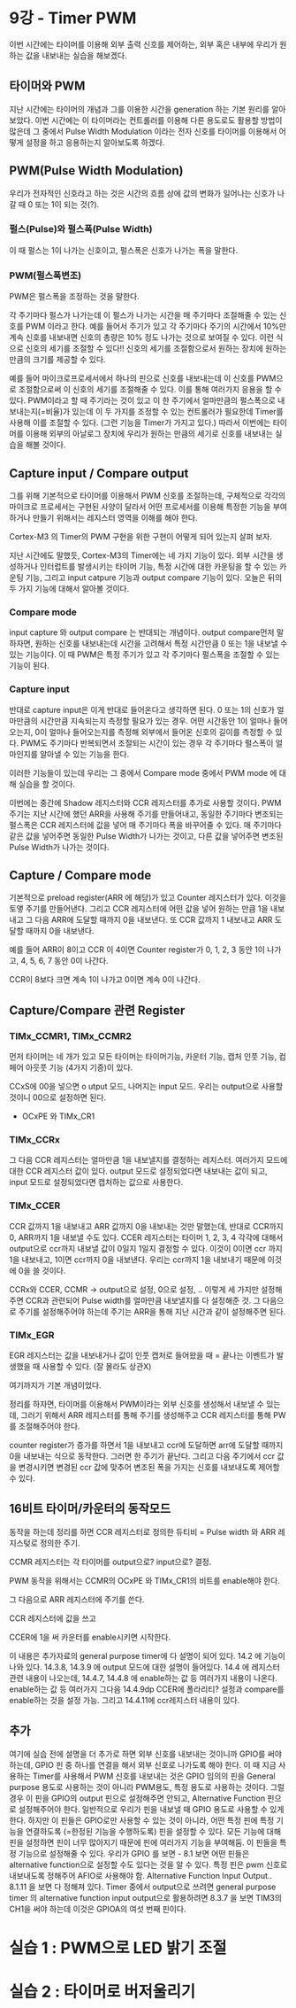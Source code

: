 # 9강 - Timer PWM

이번 시간에는 타이머를 이용해 외부 출력 신호를 제어하는, 외부 혹은 내부에  우리가 원하는 값을 내보내는 실습을 해보겠다.

## 타이머와 PWM

지난 시간에는 타이머의 개념과 그를 이용한 시간을 generation 하는 기본 원리를 알아보았다. 이번 시간에는 이 타이머라는 컨트롤러를 이용해 다른 용도로도 활용할 방법이 많은데 그 중에서 Pulse Width Modulation 이라는 전자 신호를 타이머를 이용해서 어떻게 설정을 하고 응용하는지 알아보도록 하겠다.

## PWM(Pulse Width Modulation)

우리가 전자적인 신호라고 하는 것은 시간의 흐름 상에 값의 변화가 일어나는 신호가 나갈 때 0 또는 1이 되는 것(?). 

### 펄스(Pulse)와 펄스폭(Pulse Width)

이 때 펄스는 1이 나가는 신호이고,  펄스폭은 신호가 나가는 폭을 말한다. 

### PWM(펄스폭변조)

PWM은 펄스폭을 조정하는 것을 말한다.

각 주기마다 펄스가 나가는데 이 펄스가 나가는 시간을 매 주기마다 조절해줄 수 있는 신호를 PWM 이라고 한다. 예를 들어서 주기가 있고 각 주기마다 주기의 시간에서 10%만 계속 신호를 내보내면 신호의 총량은 10% 정도 나가는 것으로 보여질 수 있다. 이런 식으로 신호의 세기를 조절할 수 있다!! 신호의 세기를 조절함으로서 원하는 장치에 원하는 만큼의 크기를 제공할 수 있다. 

예를 들어 마이크로프로세서에서 하나의 핀으로 신호를 내보내는데 이 신호를 PWM으로 조절함으로써 이 신호의 세기를 조절해줄 수 있다. 이를 통해 여러가지 응용을 할 수 있다. PWM이라고 할 때 주기라는 것이 있고 이 한 주기에서 얼마만큼의 펄스폭으로 내보내는지(=비율)가 있는데 이 두 가지를 조정할 수 있는 컨트롤러가 필요한데 Timer를 사용해 이를 조절할 수 있다. (그런 기능을 Timer가 가지고 있다.) 따라서 이번에는 타이머를 이용해 외부의 아날로그 장치에 우리가 원하는 만큼의 세기로 신호를 내보내는 실습을 해볼 것이다.

## Capture input / Compare output

그를 위해 기본적으로 타이머를 이용해서 PWM 신호를 조절하는데, 구체적으로 각각의 마이크로 프로세서는 구현된 사양이 달라서 어떤 프로세서를 이용해 특정한 기능을 부여하거나 만들기 위해서는 레지스터 영역을 이해를 해야 한다.

Cortex-M3 의 Timer의 PWM 구현을 위한 구현이 어떻게 되어 있는지 살펴 보자.

지난 시간에도 말했듯, Cortex-M3의 Timer에는 네 가지 기능이 있다. 외부 시간을 생성하거나 인터럽트를 발생시키는 타이머 기능, 특정 시간에 대한 카운팅을 할 수 있는 카운팅 기능, 그리고 input catpure 기능과 output compare 기능이 있다. 오늘은 뒤의 두 가지 기능에 대해서 알아볼 것이다.

### Compare mode

input capture 와 output compare 는 반대되는 개념이다. output compare먼저 말하자면, 원하는 신호를 내보내는데 시간을 고려해서 특정 시간만큼 0 또는 1을 내보낼 수 있는 기능이다. 이 때 PWM은 특정 주기가 있고 각 주기마다 펄스폭을 조절할 수 있는 기능이 된다.

### Capture input

반대로 capture input은 이게 반대로 들어온다고 생각하면 된다. 0 또는 1의 신호가 얼마만큼의 시간만큼 지속되는지 측정할 필요가 있는 경우. 어떤 시간동안 1이 얼마나 들어오는지, 0이 얼마나 들어오는지를 측정해 외부에서 들어온 신호의 길이를 측정할 수 있다. PWM도 주기마다 반복되면서 조절되는 시간이 있는 경우 각 주기마다 펄스폭이 얼마인지를 알아낼 수 있는 기능을 한다. 

이러한 기능들이 있는데 우리는 그 중에서 Compare mode 중에서 PWM mode 에 대해 실습을 할 것이다.

이번에는 중간에 Shadow 레지스터와 CCR 레지스터를 추가로 사용할 것이다. PWM 주기는 지난 시간에 했던 ARR을 사용해 주기를 만들어내고, 동일한 주기마다 변조되는 펄스폭은 CCR 레지스터에 값을 넣어 매 주기마다 폭을 바꾸어줄 수 있다. 매 주기마다 같은 값을 넣어주면 동일한 Pulse Width가 나가는 것이고, 다른 값을 넣어주면 변조된 Pulse Width가 나가는 것이다.

## Capture / Compare mode

기본적으로 preload register(ARR 에 해당)가 있고 Counter 레지스터가 있다. 이것을 토앻 주기를 만들어낸다. 그리고 CCR 레지스터에 어떤 값을 넣어 원하는 만큼 1을 내보내고 그 다음 ARR에 도달할 때까지 0을 내보낸다. 또 CCR 값까지 1 내보내고 ARR 도달할 때까지 0을 내보낸다. 

예를 들어 ARR이 8이고 CCR 이 4이면 Counter register가 0, 1, 2, 3 동안 1이 나가고, 4, 5, 6, 7 동안 0이 나간다.

CCR이 8보다 크면 계속 1이 나가고 0이면 계속 0이 나간다.

## Capture/Compare 관련 Register

### TIMx_CCMR1, TIMx_CCMR2

먼저 타이머는 네 개가 있고 모든 타이머는 타이머기능, 카운터 기능, 캡처 인풋 기능, 컴페어 아웃풋 기능 (4가지 기증)이 있다.

 CCxS에 00을 넣으면 o utput 모드, 나머지는 input 모드. 우리는 output으로 사용할 것이니 00으로 설정하면 된다.

- OCxPE 와 TIMx_CR1

### TIMx_CCRx

그 다음 CCR 레지스터는 얼마만큼 1을 내보낼지를 결정하는 레지스터. 여러가지 모드에 대한 CCR 레지스터 값이 있다. output 모드로 설정되었다면 내보내는 값이 되고, input 모드로 설정되었다면 캡처하는 값으로 사용한다.

### TIMx_CCER

CCR 값까지 1을 내보내고 ARR 값까지 0을 내보내는 것만 말했는데, 반대로 CCR까지 0, ARR까지 1을 내보낼 수도 있다. CCER 레지스터는 타이머 1, 2, 3, 4 각각에 대해서 output으로 ccr까지 내보낼 값이 0일지 1일지 결정할 수 있다. 이것이 0이면 ccr 까지 1을 내보내고, 1이면 ccr까지 0을 내보낸다. 우리는 ccr까지 1을 내보내기 때문에 이것에 0을 쓸 것이다. 

CCRx와 CCER, CCMR → output으로 설정, 0으로 설정, .. 이렇게 세 가지만 설정해주면 CCR과 관련되어 Pulse width를 얼마만큼 내보낼지를 다 설정해준 것. 그 다음으로 주기를 설정해주어야 하는데 주기는 ARR을 통해 지난 시간과 같이 설정해주면 된다.

### TIMx_EGR

EGR 레지스터는 값을 내보내거나 값이 인풋 캡처로 들어왔을 때 = 끝나는 이벤트가 발생했을 때 사용할 수 있다. (잘 몰라도 상관X)

여기까지가 기본 개념이었다.

정리를 하자면, 타이머를 이용해서 PWM이라는 외부 신호를 생성해서 내보낼 수 있는데, 그러기 위해서 ARR 레지스터를 통해 주기를 생성해주고 CCR 레지스터를 통해 PW를 조절해주어야 한다.

 counter register가 증가를 하면서 1을 내보내고 ccr에 도달하면 arr에 도달할 때까지 0을 내보내는 식으로 동작한다. 그러면 한 주기가 끝난다. 그리고 다음 주기에서 ccr 값을 변경시키면 변경된 ccr 값에 맞추어 변조된 폭을 가지는 신호를 내보내도록 제어할 수 있다.

## 16비트 타이머/카운터의 동작모드

동작을 하는데 정리를 하면 CCR 레지스터로 정의한 듀티비 = Pulse width 와 ARR 레지스텆로 정의한 주기.

CCMR 레지스터는 각 타이머를 output으로? input으로? 결정.

PWM 동작을 위해서는 CCMR의 OCxPE 와 TIMx_CR1의 비트를 enable해야 한다. 

그 다음으로 ARR 레지스터에 주기를 쓴다.

CCR 레지스터에 값을 쓰고

CCER에 1을 써 카운터를 enable시키면 시작한다.

이 내용은 추가자료의 general purpose timer에 다 설명이 되어 있다. 14.2 에 기능이 나와 있다. 14.3.8, 14.3.9 에 output 모드에 대한 설명이 들어있다. 14.4 에 레지스터 관련 내용이 나오는데, 14.4.7, 14.4.8 에 enable하는 값 등 여러가지 내용이 나온다. enable하는 값 등 여러가지 그다음 14.4.9dp CCER에 폴라리티? 설정과 compare를 enable하는 것을 설정 가능. 그리고 14.4.11에 ccr레지스터 내용이 있다. 

## 추가

여기에 실습 전에 설명을 더 추가로 하면 외부 신호를 내보내는 것이니까 GPIO를 써야 하는데, GPIO 핀 중 하나를 연결을 해서 외부 신호로 나가도록 해야 한다. 이 때 지금 사용하는 Timer를 사용해서 PWM 신호를 내보내는 것은 GPIO 임의의 핀을 General purpose 용도로 사용하는 것이 아니라 PWM용도, 특정 용도로 사용하는 것이다. 그럴 경우 이 핀을 GPIO의 output 핀으로 설정해주면 안되고, Alternative Function 핀으로 설정해주어야 한다. 일반적으로 우리가 핀을 내보낼 때 GPIO 용도로 사용할 수 있게 한다. 하지만 이 핀들은 GPIO로만 사용할 수 있는 것이 아니라, 어떤 특정 핀에 특정 기능을 연결하도록 (=한정된 기능을 수행하도록) 핀을 설정할 수 있다. 모든 기능에 대해 핀을 설정하면 핀이 너무 많아지기 때문에 핀에 여러가지 기능을 부여해둠. 이 핀들을 특정 기능으로 설정해줄 수 있다. 우리가 GPIO 를 보면 - 8.1  보면 어떤 핀들은 alternative function으로 설정할 수도 있다는 것을 알 수 있다. 특정 핀은 pwm 신호로 내보내도록 정해주어 AFIO로 사용해야 함. Alternative Function Input Output.. 8.1.11 을 보면 다 정해져 있다. Timer 중에서 output으로 쓰려면 general purpose timer 의 alternative function input output으로 활용하려면 8.3.7 을 보면 TIM3의 CH1을 써야 하는데 이것은 GPIOA의 여섯 번째 핀이다.

# 실습 1 : PWM으로 LED 밝기 조절

# 실습 2 : 타이머로 버저울리기